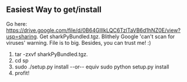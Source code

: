 ## Easiest Way to get/install

Go here: https://drive.google.com/file/d/0B64GIIlkLQC6TzlTaVB6d1hNZ0E/view?usp=sharing. Get sharkPyBundled.tgz. Blithely Google 'can't scan for viruses' warning. File is to big. Besides, you can trust me! :)

1. tar -zxvf sharkPyBundled.tgz.
2. cd sp
3. sudo ./setup.py install --or-- equiv sudo python setup.py install
4. profit!
